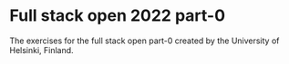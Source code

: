 # Full stack open 2022 part-0

The exercises for the full stack open part-0 created by the University of Helsinki, Finland. 